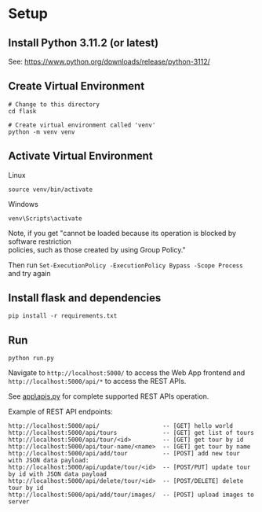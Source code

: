 # Setup
## Install Python 3.11.2 (or latest)

See: https://www.python.org/downloads/release/python-3112/

## Create Virtual Environment

```
# Change to this directory
cd flask

# Create virtual environment called 'venv'
python -m venv venv
```

## Activate Virtual Environment

Linux
```
source venv/bin/activate
```

Windows
```
venv\Scripts\activate
```

Note, if you get "cannot be loaded because its operation is blocked by software restriction       
policies, such as those created by using Group Policy."

Then run ```Set-ExecutionPolicy -ExecutionPolicy Bypass -Scope Process``` and try again

## Install flask and dependencies

```
pip install -r requirements.txt
```

## Run

```
python run.py
```

Navigate to `http://localhost:5000/` to access the Web App frontend and `http://localhost:5000/api/*` to access the REST APIs.

See [app\apis.py](vsp/apis.py) for complete supported REST APIs operation.

Example of REST API endpoints:

```
http://localhost:5000/api/                  -- [GET] hello world
http://localhost:5000/api/tours             -- [GET] get list of tours
http://localhost:5000/api/tour/<id>         -- [GET] get tour by id
http://localhost:5000/api/tour-name/<name>  -- [GET] get tour by name
http://localhost:5000/api/add/tour          -- [POST] add new tour with JSON data payload:
http://localhost:5000/api/update/tour/<id>  -- [POST/PUT] update tour by id with JSON data payload
http://localhost:5000/api/delete/tour/<id>  -- [POST/DELETE] delete tour by id
http://localhost:5000/api/add/tour/images/  -- [POST] upload images to server
```